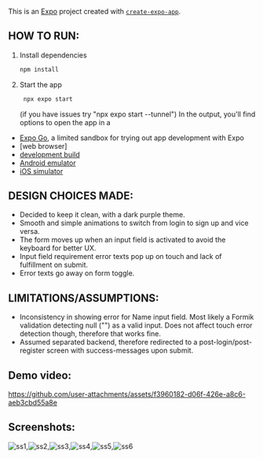 

This is an [Expo](https://expo.dev) project created with [`create-expo-app`](https://www.npmjs.com/package/create-expo-app).

## HOW TO RUN:

1. Install dependencies
   ```bash
   npm install
   ```
2. Start the app
   ```bash
    npx expo start
   ```
   (if you have issues try "npx expo start --tunnel")
In the output, you'll find options to open the app in a
- [Expo Go](https://expo.dev/go), a limited sandbox for trying out app development with Expo
- [web browser]
- [development build](https://docs.expo.dev/develop/development-builds/introduction/)
- [Android emulator](https://docs.expo.dev/workflow/android-studio-emulator/)
- [iOS simulator](https://docs.expo.dev/workflow/ios-simulator/)

  
## DESIGN CHOICES MADE:
- Decided to keep it clean, with a dark purple theme. 
- Smooth and simple animations to switch from login to sign up and vice versa.
- The form moves up when an input field is activated to avoid the keyboard for better UX. 
- Input field requirement error texts pop up on touch and lack of fulfillment on submit. 
- Error texts go away on form toggle.

## LIMITATIONS/ASSUMPTIONS:
- Inconsistency in showing error for Name input field. Most likely a Formik validation detecting null ("") as a valid input. Does not affect touch error detection though, therefore that works fine.
- Assumed separated backend, therefore redirected to a post-login/post-register screen with success-messages upon submit.



## Demo video:

https://github.com/user-attachments/assets/f3960182-d06f-426e-a8c6-aeb3cbd55a8e


## Screenshots:

![ss1](https://github.com/user-attachments/assets/87579b50-c2fd-4946-a829-f5a42d243b4f),![ss2](https://github.com/user-attachments/assets/94bfca2f-af65-4a1c-b5af-9cd6032ca5a0),![ss3](https://github.com/user-attachments/assets/b225e6a4-ee81-4fda-ab20-fcf6b81b58f4),![ss4](https://github.com/user-attachments/assets/191dc10c-4764-4a36-96f5-bcea3aeb9d56),![ss5](https://github.com/user-attachments/assets/08d710db-684a-4152-8650-4970a467206d),![ss6](https://github.com/user-attachments/assets/72742f61-f0da-464d-bdd5-507c42b3d1bf)



